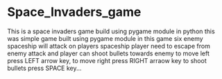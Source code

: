 # Space_Invaders_game
This is a space invaders game build using pygame module in python
this was simple game built using pygame module 
in this game six enemy spaceship will attack on players spaceship 
player need to escape from enemy attack and player can shoot bullets towards enemy
to move left press LEFT arrow key, to move right press RIGHT arraow key
to shoot bullets press SPACE key...
